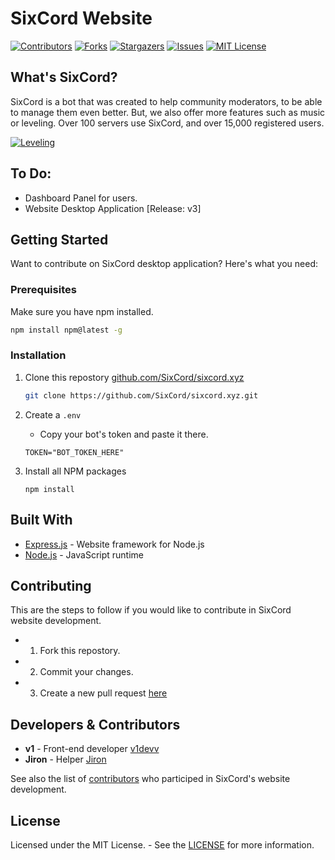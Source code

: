 # SixCord Website

[![Contributors][contributors-shield]][contributors-url]
[![Forks][forks-shield]][forks-url]
[![Stargazers][stars-shield]][stars-url]
[![Issues][issues-shield]][issues-url]
[![MIT License][license-shield]][license-url]

## What's SixCord?

SixCord is a bot that was created to help community moderators, to be able to manage them even better. But, we also offer more features such as music or leveling. Over 100 servers use SixCord, and over 15,000 registered users.

[![Leveling][sixcord-leveling]](https://sixcord.xyz/#features)

## To Do:
* Dashboard Panel for users.
* Website Desktop Application [Release: v3]

## Getting Started
Want to contribute on SixCord desktop application? Here's what you need:

### Prerequisites
Make sure you have npm installed.

  ```sh
  npm install npm@latest -g
  ```
  
### Installation
1. Clone this repostory [github.com/SixCord/sixcord.xyz](https://github.com/SixCord/sixcord.xyz)
   ```sh
   git clone https://github.com/SixCord/sixcord.xyz.git
   ```
   
2. Create a ``.env``
    * Copy your bot's token and paste it there.
   ```JS
   TOKEN="BOT_TOKEN_HERE"
   ```
   
3. Install all NPM packages
   ```JS
   npm install
   ```

## Built With
* [Express.js](https://expressjs.com/) - Website framework for Node.js
* [Node.js](https://nodejs.org/) - JavaScript runtime

## Contributing
This are the steps to follow if you would like to contribute in SixCord website development.

* 1. Fork this repostory.
* 2. Commit your changes.
* 3. Create a new pull request [here](https://github.com/SixCord/sixcord.xyz/pulls) 

## Developers & Contributors
* **v1** - Front-end developer [v1devv](https://github.com/v1devv)
* **Jiron** - Helper [Jiron](https://github.com/Jiron)

See also the list of [contributors](https://github.com/SixCord/sixcord.xyz/graphs/contributors) who participed in SixCord's website development.

## License
Licensed under the MIT License. - See the [LICENSE](https://github.com/SixCord/sixcord.xyz/blob/main/LICENSE) for more information.

<!-- MARKDOWN LINKS & IMAGES -->
<!-- https://www.markdownguide.org/basic-syntax/#reference-style-links -->
[contributors-shield]: https://img.shields.io/github/contributors/SixCord/sixcord.xyz.svg?style=for-the-badge
[contributors-url]: https://github.com/SixCord/sixcord.xyz/graphs/contributors
[forks-shield]: https://img.shields.io/github/forks/SixCord/sixcord.xyz.svg?style=for-the-badge
[forks-url]: https://github.com/SixCord/sixcord.xyz/network/members
[stars-shield]: https://img.shields.io/github/stars/SixCord/sixcord.xyz.svg?style=for-the-badge
[stars-url]: https://github.com/SixCord/sixcord.xyz/stargazers
[issues-shield]: https://img.shields.io/github/issues/SixCord/sixcord.xyz.svg?style=for-the-badge
[issues-url]: https://github.com/SixCord/sixcord.xyz/issues
[license-shield]: https://img.shields.io/github/license/SixCord/sixcord.xyz.svg?style=for-the-badge
[license-url]: https://github.com/SixCord/sixcord.xyz/blob/main/LICENSE
[sixcord-leveling]: https://cdn.discordapp.com/attachments/780489406301339671/804850857941401610/unknown.png
